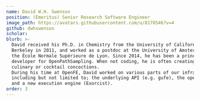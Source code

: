 ```yaml
---
name: David W.H. Swenson
position: (Emeritus) Senior Research Software Engineer
image_path: https://avatars.githubusercontent.com/u/8178546?v=4
github: dwhswenson
scholar:
blurb: >-
  David received his Ph.D. in Chemistry from the University of California,
  Berkeley in 2011, and worked as a postdoc at the University of Amsterdam and
  the École Normale Supérieure de Lyon. Since 2014, he has been a principal
  developer for OpenPathSampling. When not coding, he is often creating
  culinary or cocktail concoctions.
  During his time at OpenFE, David worked on various parts of our infrastructure
  including but not limited to; the underlying API (e.g. gufe), the openfe CLI,
  and a new execution engine (Exorcist).
order: 3
---
```


